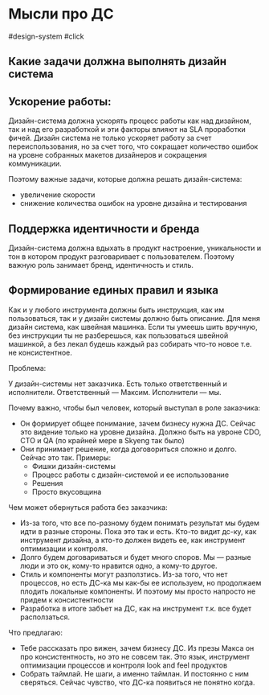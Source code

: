 # Мысли про ДС
#design-system #click 

## Какие задачи должна выполнять дизайн система
## **Ускорение работы:** 
Дизайн-система должна ускорять процесс работы как над дизайном, так и над его разработкой и эти факторы влияют на SLA проработки фичей. Дизайн система не только ускоряет работу за счет переиспользования, но за счет того, что сокращает количество ошибок на уровне собранных макетов дизайнеров и сокращения коммуникации. 

Поэтому важные задачи, которые должна решать дизайн-система:
- увеличение скорости
- снижение количества ошибок на уровне дизайна и тестирования

## Поддержка идентичности и бренда
Дизайн-система должна вдыхать в продукт настроение, уникальности и тон в котором продукт разговаривает с пользователем. Поэтому важную роль занимает бренд, идентичность и стиль. 

## Формирование единых правил и языка
Как и у любого инструмента должны быть инструкция, как им пользоваться, так и у дизайн системы должно быть описание. Для меня дизайн система, как швейная машинка. Если ты умеешь шить вручную, без инструкции ты не разберешься, как пользоваться швейной машинкой, а без лекал будешь каждый раз собирать что-то новое т.е. не консистентное. 




Проблема: 

У дизайн-системы нет заказчика. Есть только ответственный и исполнители. 
Ответственный — Максим.
Исполнители — мы.

Почему важно, чтобы был человек, который выступал в роле заказчика:
- Он формирует общее понимание, зачем бизнесу нужна ДС. Сейчас это видение только на уровне дизайна. Должно быть на увроне CDO, CTO и QA (по крайней мере в Skyeng так было)
- Они принимает решение, когда договориться сложно и долго. Сейчас это так. Примеры:
	- Фишки дизайн-системы
	- Процесс работы с дизайн-системой и ее использование
	- Решения
	- Просто вкусовщина

Чем может обернуться работа без заказчика:
- Из-за того, что все по-разному будем понимать результат мы будем идти в разные стороны. Пока это так и есть. Кто-то видит дс-ку, как инструмент дизайна, а кто-то должен видеть ее, как инструмент оптимизации и контроля. 
- Долго будем договариваться и будет много споров. Мы — разные люди и это ок, кому-то нравится одно, а кому-то другое. 
- Стиль и компоненты могут разползтись. Из-за того, что нет процессов, но есть ДС-ка мы как-бы ее используем, но продолжаем плодить локальные компоненты. И поэтому мы просто напросто не придем к консистентности
- Разработка в итоге забъет на ДС, как на инструмент т.к. все будет расползаться. 

Что предлагаю:
- Тебе рассказать про вижен, зачем бизнесу ДС. Из презы Макса он про консистентность, но это не совсем так. Это язык, инструмент оптимизации процессов и контроля look and feel продуктов
- Собрать таймлай. Не шаги, а именно таймлан. И постоянно с ним сверяться. Сейчас чувство, что ДС-ка появиться не понятно когда. 



